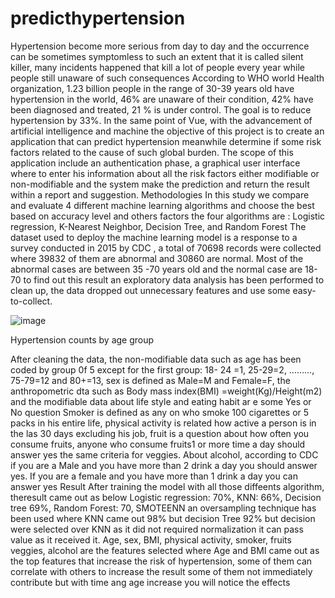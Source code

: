 # predicthypertension
Hypertension become more serious from day to day and the occurrence can be sometimes symptomless  to such an extent that it is called silent killer, many incidents happened that kill a lot of people every year while people still unaware of such  consequences
According to WHO world Health organization, 1.23 billion people in the range of 30-39 years old have hypertension in the world, 46% are unaware of their condition, 42% have been diagnosed and treated, 21 % is under control. The goal is to reduce hypertension by 33%. In the same point of Vue, with the advancement of artificial intelligence and machine the objective of this project is to create an application that can predict hypertension meanwhile determine if some risk factors related to the cause of such global burden. The scope of this application include an authentication phase, a graphical user interface where to enter his information about all the risk factors either modifiable or non-modifiable and the system make the prediction and return the result within a report and suggestion.
Methodologies
In this study we compare and evaluate 4 different machine learning algorithms and choose the best based on accuracy level and others factors the four algorithms are : Logistic regression, K-Nearest Neighbor, Decision Tree, and Random Forest
The dataset  used to deploy the machine learning model is a response to a survey conducted in 2015 by CDC , a total of 70698 records were collected where   39832 of them are abnormal and 30860 are normal. Most of the abnormal cases are between 35 -70  years old and the normal case are 18-70  to find out this result an exploratory data analysis has been performed to clean up, the data dropped out unnecessary features and use some easy-to-collect.






![image](https://user-images.githubusercontent.com/112989411/208800183-96176160-94f4-413f-bf44-10dc3dd25f8a.png)






Hypertension counts by age group					

After cleaning the data, the non-modifiable data  such as age has been coded by group 0f 5 except for the first group: 18- 24 =1,  25-29=2, ……..., 75-79=12 and 80+=13, sex is defined as Male=M and Female=F, the anthropometric dta such as Body mass index(BMI) =weight(Kg)/Height(m2) and the modifiable data about life style and eating habit ar e some Yes or No question
Smoker is defined as any on who smoke 100 cigarettes or 5 packs in his entire life, physical activity is related how active a person is in the las 30 days excluding his job, fruit is a question about how often you consume fruits, anyone who consume fruits1 or more time a day should answer yes the same criteria for veggies. About alcohol, according to CDC if you are a Male and you have more than 2 drink a day you should answer yes. If you are a female and you have more than 1 drink a day you can answer yes
Result
After training the model with all those diffeents algorithm, theresult came out as below
Logistic regression: 70%, KNN: 66%, Decision tree 69%, Random Forest: 70, SMOTEENN an oversampling technique has been used where KNN came out 98% but decision Tree 92% but decision were selected over KNN as it did not required normalization it can pass value as it received it.
Age, sex, BMI, physical activity, smoker, fruits veggies, alcohol are the features selected where Age and BMI came out as the top features that increase the risk of hypertension, some of them  can correlate with others to increase the result some of them not immediately contribute but with time ang age increase you will notice the effects


